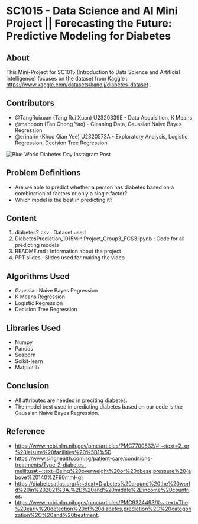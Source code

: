 # SC1015 - Data Science and AI Mini Project || Forecasting the Future: Predictive Modeling for Diabetes 

## About
This Mini-Project for SC1015 (Introduction to Data Science and Artificial Intelligence) focuses on the dataset from Kaggle : https://www.kaggle.com/datasets/kandij/diabetes-dataset .

## Contributors 
- @TangRuixuan (Tang Rui Xuan) U2320339E - Data Acquisition, K Means 
- @mahopon (Tan Chong Yao) - Cleaning Data, Gaussian Naive Bayes Regression
- @erinarin (Khoo Qian Yee) U2320573A - Exploratory Analysis, Logistic Regression, Decision Tree Regression 


![Blue World Diabetes Day Instagram Post](https://github.com/mahopon/sc1015-miniprj/assets/162700690/4a33a258-aa95-4a53-8942-a0d743e1b01b)

## Problem Definitions
- Are we able to predict whether a person has diabetes based on a combination of factors or only a single factor?
- Which model is the best in predicting it?

## Content
1. diabetes2.csv : Dataset used
2. DiabetesPrediction_1015MiniProject_Group3_FCS3.ipynb : Code for all predicting models
3. README.md : Information about the project
4. PPT slides : Slides used for making the video

## Algorithms Used
- Gaussian Naive Bayes Regression
- K Means Regression
- Logistic Regression
- Decision Tree Regression
  
## Libraries Used
- Numpy 
- Pandas 
- Seaborn
- Scikit-learn
- Matplotlib

## Conclusion
- All attributes are needed in preciting diabetes.
- The model best used in predicting diabetes based on our code is the Gaussian Naive Bayes Regression.
## Reference
- https://www.ncbi.nlm.nih.gov/pmc/articles/PMC7700832/#:~:text=2.,or%20leisure%20facilities%20%5B1%5D.
- https://www.singhealth.com.sg/patient-care/conditions-treatments/Type-2-diabetes-mellitus#:~:text=Being%20overweight%20or%20obese,pressure%20(above%20140%2F90mmHg)
- https://diabetesatlas.org/#:~:text=Diabetes%20around%20the%20world%20in%202021%3A,%2D%20and%20middle%2Dincome%20countries.
- https://www.ncbi.nlm.nih.gov/pmc/articles/PMC9324493/#:~:text=The%20early%20detection%20of%20diabetes,prediction%2C%20categorization%2C%20and%20treatment.
